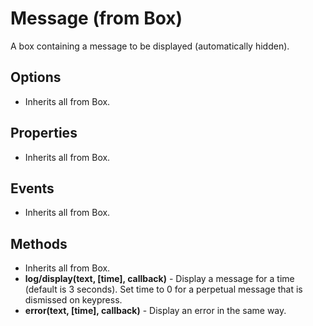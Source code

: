 # Message (from Box)

A box containing a message to be displayed (automatically hidden).

## Options

- Inherits all from Box.

## Properties

- Inherits all from Box.

## Events

- Inherits all from Box.

## Methods

- Inherits all from Box.
- __log/display(text, [time], callback)__ - Display a message for a time
  (default is 3 seconds). Set time to 0 for a perpetual message that is
  dismissed on keypress.
- __error(text, [time], callback)__ - Display an error in the same way.
